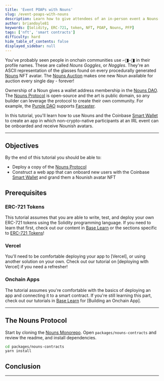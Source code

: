 ```yaml
---
title: 'Event POAPs with Nouns'
slug: /event-poaps-with-nouns
description: Learn how to give attendees of an in-person event a Nouns-based POAP/PFT, even if they're not onchain yet.
author: briandoyle81
keywords: [Solidity, ERC-721, token, NFT, POAP, Nouns, PFP]
tags: ['nft', 'smart contracts']
difficulty: hard
hide_table_of_contents: false
displayed_sidebar: null
---
```


You've probably seen people in onchain communities use ⌐◨-◨ in their profile names. These are called _Nouns Goggles_, or _Noggles_. They're an ASCII representation of the glasses found on every procedurally generated [Nouns] NFT avatar. The [Nouns Auction] makes one new Noun available for auction every single day - forever!

Ownership of a Noun gives a wallet address membership in the [Nouns DAO]. The [Nouns Protocol] is open-source and the art is public domain, so any builder can leverage the protocol to create their own community. For example, the [Purple DAO] supports [Farcaster].

In this tutorial, you'll learn how to use Nouns and the Coinbase [Smart Wallet] to create an app in which non-crypto-native participants at an IRL event can be onboarded and receive Nounish avatars.

---

## Objectives

By the end of this tutorial you should be able to:

- Deploy a copy of the [Nouns Protocol]
- Construct a web app that can onboard new users with the Coinbase [Smart Wallet] and grand them a Nounish avatar NFT

## Prerequisites

### ERC-721 Tokens

This tutorial assumes that you are able to write, test, and deploy your own ERC-721 tokens using the Solidity programming language. If you need to learn that first, check out our content in [Base Learn] or the sections specific to [ERC-721 Tokens]!

### Vercel

You'll need to be comfortable deploying your app to [Vercel], or using another solution on your own. Check out our tutorial on [deploying with Vercel] if you need a refresher!

### Onchain Apps

The tutorial assumes you're comfortable with the basics of deploying an app and connecting it to a smart contract. If you're still learning this part, check out our tutorials in [Base Learn] for [Building an Onchain App].

---

## The Nouns Protocol

Start by cloning the [Nouns Monorepo]. Open `packages/nouns-contracts` and review the readme, and install dependencies.

```bash
cd packages/nouns-contracts
yarn install
```

## Conclusion

---

[Base Learn]: https://base.org/learn
[ERC-721 Tokens]: https://docs.base.org/base-learn/docs/erc-721-token/erc-721-standard-video
[OpenZeppelin ERC-721]: https://docs.openzeppelin.com/contracts/2.x/api/token/erc721
[OpenZeppelin]: https://www.openzeppelin.com/
[Nouns]: https://nouns.center/intro
[Nouns Auction]: https://nouns.wtf/
[Nouns DAO]: https://nouns.wtf/vote
[Nouns Protocol]: https://nouns.center/dev/nouns-protocol
[Nouns Monorepo]: https://github.com/nounsDAO/nouns-monorepo/
[Purple DAO]: https://nouns.build/dao/base/0x8de71d80eE2C4700bC9D4F8031a2504Ca93f7088/563
[Farcaster]: https://www.farcaster.xyz/
[Smart Wallet]: https://www.smartwallet.dev/why
